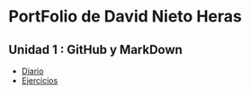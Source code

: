 # PortFolio de David Nieto Heras
## Unidad 1 : GitHub y MarkDown
* [Diario](https://github.com/DavidN1210/PortFolio-David-Nieto-Heras/blob/main/UD1%3A%20GitHub%20y%20MarkDown/diario_UD1.md)
* [Ejercicios](/UD1:%20GitHub%20y%20MarkDown/enlaces_UD1.md)

